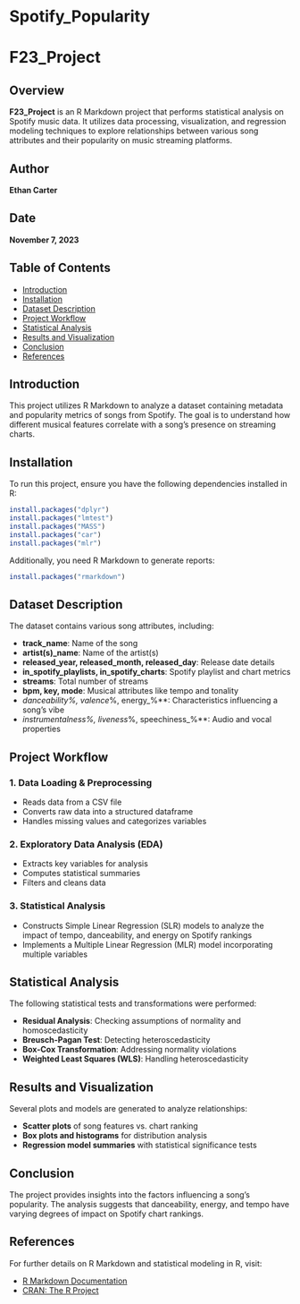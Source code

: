 # Spotify_Popularity

# F23_Project

## Overview

**F23_Project** is an R Markdown project that performs statistical analysis on Spotify music data. It utilizes data processing, visualization, and regression modeling techniques to explore relationships between various song attributes and their popularity on music streaming platforms.

## Author

**Ethan Carter**

## Date

**November 7, 2023**

## Table of Contents

- [Introduction](#introduction)
- [Installation](#installation)
- [Dataset Description](#dataset-description)
- [Project Workflow](#project-workflow)
- [Statistical Analysis](#statistical-analysis)
- [Results and Visualization](#results-and-visualization)
- [Conclusion](#conclusion)
- [References](#references)

## Introduction

This project utilizes R Markdown to analyze a dataset containing metadata and popularity metrics of songs from Spotify. The goal is to understand how different musical features correlate with a song’s presence on streaming charts.

## Installation

To run this project, ensure you have the following dependencies installed in R:

```r
install.packages("dplyr")
install.packages("lmtest")
install.packages("MASS")
install.packages("car")
install.packages("mlr")
```

Additionally, you need R Markdown to generate reports:

```r
install.packages("rmarkdown")
```

## Dataset Description

The dataset contains various song attributes, including:

- **track_name**: Name of the song
- **artist(s)\_name**: Name of the artist(s)
- **released_year, released_month, released_day**: Release date details
- **in_spotify_playlists, in_spotify_charts**: Spotify playlist and chart metrics
- **streams**: Total number of streams
- **bpm, key, mode**: Musical attributes like tempo and tonality
- **danceability*%, valence*%, energy\_%**: Characteristics influencing a song’s vibe
- **instrumentalness*%, liveness*%, speechiness\_%**: Audio and vocal properties

## Project Workflow

### 1. Data Loading & Preprocessing

- Reads data from a CSV file
- Converts raw data into a structured dataframe
- Handles missing values and categorizes variables

### 2. Exploratory Data Analysis (EDA)

- Extracts key variables for analysis
- Computes statistical summaries
- Filters and cleans data

### 3. Statistical Analysis

- Constructs Simple Linear Regression (SLR) models to analyze the impact of tempo, danceability, and energy on Spotify rankings
- Implements a Multiple Linear Regression (MLR) model incorporating multiple variables

## Statistical Analysis

The following statistical tests and transformations were performed:

- **Residual Analysis**: Checking assumptions of normality and homoscedasticity
- **Breusch-Pagan Test**: Detecting heteroscedasticity
- **Box-Cox Transformation**: Addressing normality violations
- **Weighted Least Squares (WLS)**: Handling heteroscedasticity

## Results and Visualization

Several plots and models are generated to analyze relationships:

- **Scatter plots** of song features vs. chart ranking
- **Box plots and histograms** for distribution analysis
- **Regression model summaries** with statistical significance tests

## Conclusion

The project provides insights into the factors influencing a song’s popularity. The analysis suggests that danceability, energy, and tempo have varying degrees of impact on Spotify chart rankings.

## References

For further details on R Markdown and statistical modeling in R, visit:

- [R Markdown Documentation](http://rmarkdown.rstudio.com/)
- [CRAN: The R Project](https://cran.r-project.org/)
